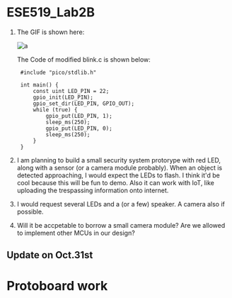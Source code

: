 # ESE519_Lab2B

1. The GIF is shown here:

    ![a](https://github.com/ZhijingY/ESE519_Lab2B/blob/main/Zhijing_LabB.gif)

    The Code of modified blink.c is shown below:
    
        #include "pico/stdlib.h"

        int main() {
            const uint LED_PIN = 22;
            gpio_init(LED_PIN);
            gpio_set_dir(LED_PIN, GPIO_OUT);
            while (true) {
                gpio_put(LED_PIN, 1);
                sleep_ms(250);
                gpio_put(LED_PIN, 0);
                sleep_ms(250);
            }
        }

2. I am planning to build a small security system protorype with red LED, along with a sensor (or a camera module probably). When an object is detected approaching, I would expect the LEDs to flash. I think it'd be cool because this will be fun to demo. Also it can work with IoT, like uploading the trespassing information onto internet.

3. I would request several LEDs and a (or a few) speaker. A camera also if possible.

4. Will it be accpetable to borrow a small camera module? Are we allowed to implement other MCUs in our design?


## Update on Oct.31st

# Protoboard work
